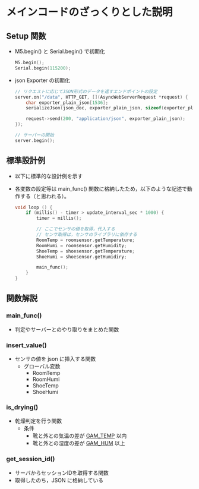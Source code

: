 # メインコードのざっくりとした説明

## Setup 関数

- M5.begin() と Serial.begin() で初期化

    ``` cpp
    M5.begin();
    Serial.begin(115200);
    ```

- json Exporter の初期化

    ``` cpp
    // リクエストに応じてJSON形式のデータを返すエンドポイントの設定
    server.on("/data", HTTP_GET, [](AsyncWebServerRequest *request) {
        char exporter_plain_json[1536];
        serializeJson(json_doc, exporter_plain_json, sizeof(exporter_plain_json));

        request->send(200, "application/json", exporter_plain_json);
    });

    // サーバーの開始
    server.begin();
    ```

## 標準設計例

- 以下に標準的な設計例を示す
- 各変数の設定等は main_func() 関数に格納したため，以下のような記述で動作する（と思われる）。

    ``` cpp
    void loop () {
        if (millis() - timer > update_interval_sec * 1000) {
            timer = millis();

            // ここでセンサの値を取得，代入する
            // センサ取得は，センサのライブラリに依存する
            RoomTemp = roomsensor.getTemperature;
            RoomHumi = roomsensor.getHumidity;
            ShoeTemp = shoesensor.getTemperature;
            ShoeHumi = shoesensor.getHumidiry;

            main_func();
        }
    }
    ```

## 関数解説

### main_func()

- 判定やサーバーとのやり取りをまとめた関数

### insert_value()

- センサの値を json に挿入する関数
  - グローバル変数
    - RoomTemp
    - RoomHumi
    - ShoeTemp
    - ShoeHumi

### is_drying()

- 乾燥判定を行う関数
  - 条件
    - 靴と外との気温の差が [GAM_TEMP](./include.md#センサの設定) 以内
    - 靴と外との湿度の差が [GAM_HUM](./include.md#センサの設定) 以上

### get_session_id()

- サーバからセッションIDを取得する関数
- 取得したのち，JSON に格納している
